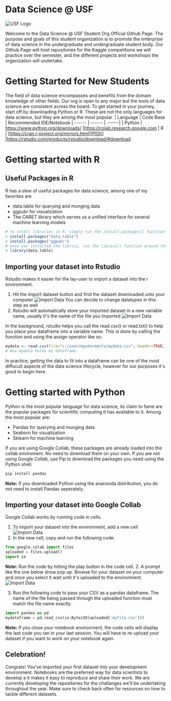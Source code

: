 # Data Science @ USF     
![USF Logo](https://www.usf.edu/images/ucm/marketing/logos/email-sigs/bull-u-usf-240x60.png)

Welcome to the Data Science @ USF Student Org Official Github Page. The purpose and goals of this student organization is to promote the enterprise of data science in the undergraduate and undergraduate student body. Our Github Page will host repositories for the Kaggle competitions we will practice over the semester, and the different projects and workshops the organization will undertake. 

# Getting Started for New Students
The field of data science encompasses and benefits from the domain knowledge of other fields. Our org is open to any major but the tools of data science are consistent across the board. To get started in your journey, start off by downloading Python or R. These are not the only languages for data science, but they are among the most popular. 
| Language | Code Base | Recommended IDE/Notebook
| ------ | ------ | ------| 
| Python | https://www.python.org/downloads/ |https://colab.research.google.com
| R | [https://cran.r-project.org/mirrors.html][PlGh] |https://rstudio.com/products/rstudio/download/#download

# Getting started with R
## Useful Packages in R
R has a slew of useful packages for data science, among one of my favorites are
  - data.table for querying and munging data
  - ggpubr for visualization  
  - The CARET  library which serves us a unified interface for several machine learning models 
``` r
# to intall libraries in R, simply run the install.packages() function on the library you would like to download
> install.packages("data.table")
> install.packages("ggpubr")
# once you installed the library, run the library() function around the     package name, no quotes, to load and begin using them.
> library(data.table)
```
## Importing your dataset into Rstudio
Rstudio makes it easier for the lay-user to import a dataset into the r environment.
1. Hit the import dataset button and find the dataset downloaded unto your computer
![Import Data](https://support.rstudio.com/hc/article_attachments/360017333414/data-import-rstudio-overview.gif)
You can decide to change datatypes in this step as well
2. Rstudio will automatically store your imported dataset in a new variable name, usually it's the name of the file you imported
![Import Data](https://support.rstudio.com/hc/article_attachments/360018060413/Screen_Shot_2018-10-31_at_9.44.21_PM.png)

In the background, rstudio helps you call the read.csv() or read.txt() to help you place your dataframe into a variable name. This is done by calling the function and using the assign operator like so. 
``` r
mydata <- read.csv(file="c:/user/myoducments/mydata.csv", header=TRUE, sep=",")
# Now mydata holds my dataframe
```
In practice, getting the data to fit into a dataframe can be one of the most diffucult aspects of the data science lifecycle, however for our purposes it's good to begin here.

# Getting started with Python
Python is the most popular language for data science, its claim to fame are the popular packages for scientific computing it has available to it. Among the most popular are: 
- Pandas for querying and munging data
- Seaborn for visualization
- Sklearn for machine learning 

If you are using Google Collab, these packages are already loaded into the collab enviroment. No need to download them on your own. If you are not using Google Collab, use Pip to download the packages you need using the Python shell. 

``` Python
pip install pandas
```
 **Note:** If you downloaded Python using the anaconda distribution, you do not need to install Pandas seperately. 

## Importing your dataset into Google Collab
Google Collab works by running code in cells. 
1. To import your dataset into the environment, add a new cell
![Import Data](https://support.treasuredata.com/hc/article_attachments/360046279653/gcolabcodebox.png)
2. In the new cell, copy and run the following code: 
``` Python
from google.colab import files
uploaded = files.upload()
import io
```
**Note:** Run the code by hitting the play button in the code cell.
2. A prompt like the one below show pop up. Browse for your dataset on your computer and once you select it wait until it's uploaded to the environment.
![Import Data](https://cdn-images-1.medium.com/max/1000/1*y0svQW7PeSU92kYZLWciPw.png)

3. Run the following code to pass your CSV as a pandas dataframe. The name of the file being passed through the uploaded function must match the file name exactly.
``` Python
import pandas as pd
mydataframe = pd.read_csv(io.BytesIO(uploaded['myfile.csv']))
```
**Note:** If you close your notebook environment, the code cells will display the last code you ran in your last session. You will have to re-upload your dataset if you want to work on your notebook again.
## Celebration!
Congrats! You've imported your first dataset into your development environment. Notebooks are the preferred way for data scientists to develop a it makes it easy to reproduce and share their work. We are currently developing the repositories for the challanges we'll be undertaking throughout the year. Make sure to check back often for resources on how to tackle different datasets.


